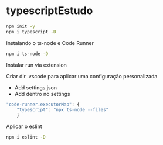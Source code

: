 # typescriptEstudo

```bash
npm init -y
npm i typescript -D
```
Instalando o ts-node e Code Runner
```bash
npm i ts-node -D
```
Instalar run via extension

Criar dir .vscode para aplicar uma configuração personalizada
- Add settings.json
- Add dentro no settings
```javascript
"code-runner.executorMap": {
	"typescript": "npx ts-node --files"
	}
```
	
Aplicar o eslint
```bash
npm i eslint -D
```
